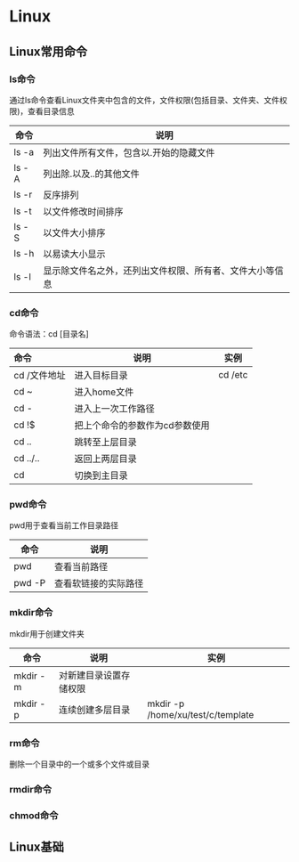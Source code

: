 # Linux

## Linux常用命令

### ls命令

通过ls命令查看Linux文件夹中包含的文件，文件权限(包括目录、文件夹、文件权限)，查看目录信息

| 命令  | 说明                                                     |
| ----- | -------------------------------------------------------- |
| ls -a | 列出文件所有文件，包含以.开始的隐藏文件                  |
| ls -A | 列出除.以及..的其他文件                                  |
| ls -r | 反序排列                                                 |
| ls -t | 以文件修改时间排序                                       |
| ls -S | 以文件大小排序                                           |
| ls -h | 以易读大小显示                                           |
| ls -l | 显示除文件名之外，还列出文件权限、所有者、文件大小等信息 |

### cd命令

命令语法：cd [目录名]

| 命令         | 说明                           | 实例    |
| :----------- | ------------------------------ | ------- |
| cd /文件地址 | 进入目标目录                   | cd /etc |
| cd ~         | 进入home文件                   |         |
| cd -         | 进入上一次工作路径             |         |
| cd !$        | 把上个命令的参数作为cd参数使用 |         |
| cd ..        | 跳转至上层目录                 |         |
| cd ../..     | 返回上两层目录                 |         |
| cd           | 切换到主目录                   |         |

### pwd命令

pwd用于查看当前工作目录路径

| 命令   | 说明                 |
| ------ | -------------------- |
| pwd    | 查看当前路径         |
| pwd -P | 查看软链接的实际路径 |

### mkdir命令

mkdir用于创建文件夹

| 命令     | 说明                   | 实例                              |
| -------- | ---------------------- | --------------------------------- |
| mkdir -m | 对新建目录设置存储权限 |                                   |
| mkdir -p | 连续创建多层目录       | mkdir -p /home/xu/test/c/template |

### rm命令

删除一个目录中的一个或多个文件或目录



### rmdir命令



### chmod命令





## Linux基础

